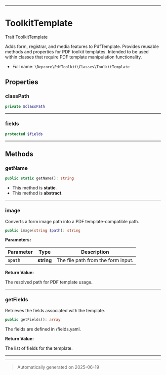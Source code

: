 ***

# ToolkitTemplate

Trait ToolkitTemplate

Adds form, registrar, and media features to PdfTemplate.
Provides reusable methods and properties for PDF toolkit templates.
Intended to be used within classes that require PDF template manipulation functionality.

* Full name: `\Depcore\PdfToolkit\Classes\ToolkitTemplate`



## Properties


### classPath



```php
private $classPath
```






***

### fields



```php
protected $fields
```






***

## Methods


### getName



```php
public static getName(): string
```



* This method is **static**.
* This method is **abstract**.







***

### image

Converts a form image path into a PDF template-compatible path.

```php
public image(string $path): string
```








**Parameters:**

| Parameter | Type | Description |
|-----------|------|-------------|
| `$path` | **string** | The file path from the form input. |


**Return Value:**

The resolved path for PDF template usage.




***

### getFields

Retrieves the fields associated with the template.

```php
public getFields(): array
```

The fields are defined in <templateclassname>/fields.yaml.







**Return Value:**

The list of fields for the template.




***

***
> Automatically generated on 2025-06-19

